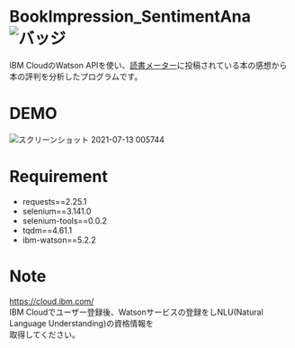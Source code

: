 # BookImpression_SentimentAna   ![バッジ](https://img.shields.io/badge/Python-v3.7.5-blue)

IBM CloudのWatson APIを使い、[読書メーター](https://bookmeter.com/)に投稿されている本の感想から本の評判を分析したプログラムです。

# DEMO

![スクリーンショット 2021-07-13 005744](https://user-images.githubusercontent.com/81449758/125386951-1fbf3d80-e3d8-11eb-9ad6-18b7a7b39037.png)

# Requirement

* requests==2.25.1
* selenium==3.141.0
* selenium-tools==0.0.2
* tqdm==4.61.1
* ibm-watson==5.2.2

# Note

https://cloud.ibm.com/ 
<br>IBM Cloudでユーザー登録後、Watsonサービスの登録をしNLU(Natural Language Understanding)の資格情報を<br>取得してください。
